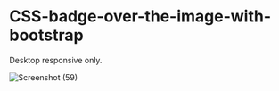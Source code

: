 # CSS-badge-over-the-image-with-bootstrap

Desktop responsive only.

![Screenshot (59)](https://user-images.githubusercontent.com/17312616/61372420-b245a880-a8b4-11e9-8f65-550fc2f87463.png) 

